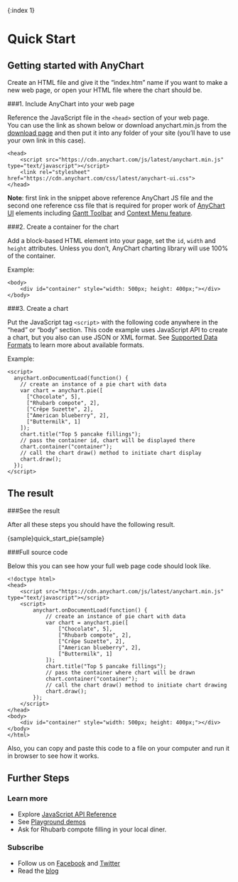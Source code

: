 {:index 1}
# Quick Start
  
## Getting started with AnyChart

Create an HTML file and give it the “index.htm” name if you want to make a new web page, or open your HTML file where the chart should be.

###1. Include AnyChart into your web page

Reference the JavaScript file in the `<head>` section of your web page.  
You can use the link as shown below or download anychart.min.js from the [download page](./Downloading_AnyChart) and then put it into any folder of your site (you’ll have to use your own link in this case). 

```
<head>
    <script src="https://cdn.anychart.com/js/latest/anychart.min.js" type="text/javascript"></script>
    <link rel="stylesheet" href="https://cdn.anychart.com/css/latest/anychart-ui.css">
</head>
```

**Note**: first link in the snippet above reference AnyChart JS file and the second one reference css file that is required for proper work of [AnyChart UI](../Common_Settings/UI_Controls/AnyChart_UI) elements including [Gantt Toolbar](../Common_Settings/UI_Controls/Gantt_Toolbar) and [Context Menu feature](../Common_Settings/UI_Controls/Context_Menu).

###2. Create a container for the chart

Add a block-based HTML element into your page, set the `id`, `width` and `height` attributes. Unless you don’t, AnyChart charting library will use 100% of the container.

Example:
```
<body>
    <div id="container" style="width: 500px; height: 400px;"></div>
</body>
```  

###3. Create a chart

Put the JavaScript tag `<script>` with the following code anywhere in the “head” or “body” section.
This code example uses JavaScript API to create a chart, but you also can use JSON or XML format.
See [Supported Data Formats](../Working_with_Data/Supported_Data_Formats) to learn more about available formats.

Example:

```
<script>
  anychart.onDocumentLoad(function() {
    // create an instance of a pie chart with data
    var chart = anychart.pie([
      ["Chocolate", 5],
      ["Rhubarb compote", 2],
      ["Crêpe Suzette", 2],
      ["American blueberry", 2],
      ["Buttermilk", 1]
    ]);
    chart.title("Top 5 pancake fillings");
    // pass the container id, chart will be displayed there
    chart.container("container");
    // call the chart draw() method to initiate chart display
    chart.draw();
  });
</script>
```
  
## The result

###See the result

After all these steps you should have the following result. 

{sample}quick\_start\_pie{sample}

###Full source code

Below this you can see how your full web page code should look like.
```
<!doctype html>
<head>
    <script src="https://cdn.anychart.com/js/latest/anychart.min.js" type="text/javascript"></script> 
    <script>
        anychart.onDocumentLoad(function() {
            // create an instance of pie chart with data
            var chart = anychart.pie([
                ["Chocolate", 5],
                ["Rhubarb compote", 2],
                ["Crêpe Suzette", 2],
                ["American blueberry", 2],
                ["Buttermilk", 1]
            ]);
            chart.title("Top 5 pancake fillings");
            // pass the container where chart will be drawn
            chart.container("container");
            // call the chart draw() method to initiate chart drawing
            chart.draw();
        });
    </script>
</head>
<body>
    <div id="container" style="width: 500px; height: 400px;"></div>
</body>
</html>
```

Also, you can copy and paste this code to a file on your computer and run it in browser to see how it works.  

## Further Steps

### Learn more

* Explore [JavaScript API Reference](https://api.anychart.com/)
* See [Playground demos](https://playground.anychart.com/)
* Ask for Rhubarb compote filling in your local diner.

### Subscribe

* Follow us on [Facebook](https://www.facebook.com/AnyCharts) and [Twitter](https://twitter.com/intent/follow?&screen_name=anychart&original_referer=http%3A%2F%2Fdocs.anychart.com)
* Read the [blog](https://www.anychart.com/blog/)